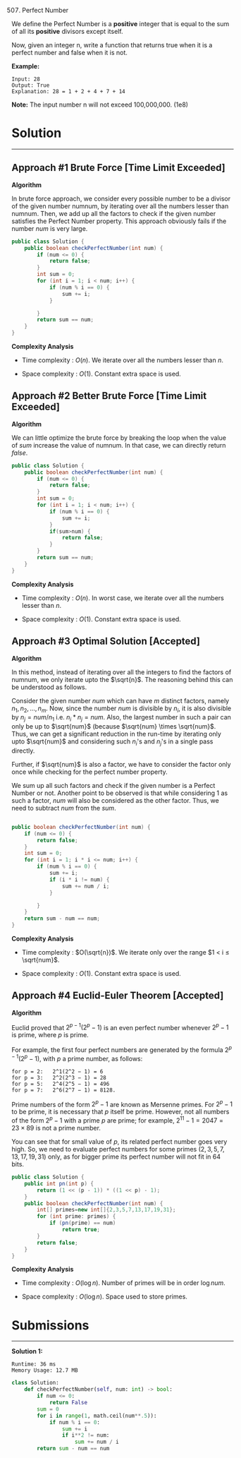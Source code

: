 507. Perfect Number

We define the Perfect Number is a **positive** integer that is equal to the sum of all its **positive** divisors except itself.

Now, given an integer n, write a function that returns true when it is a perfect number and false when it is not.

**Example:**
```
Input: 28
Output: True
Explanation: 28 = 1 + 2 + 4 + 7 + 14
```

**Note:** The input number n will not exceed 100,000,000. (1e8)

# Solution
---
## Approach #1 Brute Force [Time Limit Exceeded]
**Algorithm**

In brute force approach, we consider every possible number to be a divisor of the given number numnum, by iterating over all the numbers lesser than numnum. Then, we add up all the factors to check if the given number satisfies the Perfect Number property. This approach obviously fails if the number $num$ is very large.


```java
public class Solution {
    public boolean checkPerfectNumber(int num) {
        if (num <= 0) {
            return false;
        }
        int sum = 0;
        for (int i = 1; i < num; i++) {
            if (num % i == 0) {
                sum += i;
            }

        }
        return sum == num;
    }
}
```

**Complexity Analysis**

* Time complexity : $O(n)$. We iterate over all the numbers lesser than $n$.

* Space complexity : $O(1)$. Constant extra space is used.

## Approach #2 Better Brute Force [Time Limit Exceeded]
**Algorithm**

We can little optimize the brute force by breaking the loop when the value of $sum$ increase the value of numnum. In that case, we can directly return $false$.

```java
public class Solution {
    public boolean checkPerfectNumber(int num) {
        if (num <= 0) {
            return false;
        }
        int sum = 0;
        for (int i = 1; i < num; i++) {
            if (num % i == 0) {
                sum += i;
            }
            if(sum>num) {
                return false;
            }
        }
        return sum == num;
    }
}
```

**Complexity Analysis**

* Time complexity : $O(n)$. In worst case, we iterate over all the numbers lesser than $n$.

* Space complexity : $O(1)$. Constant extra space is used.

## Approach #3 Optimal Solution [Accepted]
**Algorithm**

In this method, instead of iterating over all the integers to find the factors of numnum, we only iterate upto the $\sqrt{n}$. The reasoning behind this can be understood as follows.

Consider the given number $num$ which can have $m$ distinct factors, namely $n_1, n_2,..., n_m$. Now, since the number $num$ is divisible by $n_i$, it is also divisible by $n_j=num/n_1$ i.e. $n_i*n_j=num$. Also, the largest number in such a pair can only be up to $\sqrt{num}$ (because $\sqrt{num} \times \sqrt{num}$. Thus, we can get a significant reduction in the run-time by iterating only upto $\sqrt{num}$ and considering such $n_i$'s and $n_j$'s in a single pass directly.

Further, if $\sqrt{num}$ is also a factor, we have to consider the factor only once while checking for the perfect number property.

We sum up all such factors and check if the given number is a Perfect Number or not. Another point to be observed is that while considering 1 as such a factor, $num$ will also be considered as the other factor. Thus, we need to subtract $num$ from the $sum$.

```java

public boolean checkPerfectNumber(int num) {
    if (num <= 0) {
        return false;
    }
    int sum = 0;
    for (int i = 1; i * i <= num; i++) {
        if (num % i == 0) {
            sum += i;
            if (i * i != num) {
                sum += num / i;
            }

        }
    }
    return sum - num == num;
}
```

**Complexity Analysis**

* Time complexity : $O(\sqrt{n})$. We iterate only over the range $1 < i ≤ \sqrt{num}$.

* Space complexity : $O(1)$. Constant extra space is used.

## Approach #4 Euclid-Euler Theorem [Accepted]
**Algorithm**

Euclid proved that $2^{p−1}(2^p − 1)$ is an even perfect number whenever $2^p − 1$ is prime, where $p$ is prime.

For example, the first four perfect numbers are generated by the formula $2^{p−1}(2^p − 1)$, with $p$ a prime number, as follows:

```
for p = 2:   2^1(2^2 − 1) = 6
for p = 3:   2^2(2^3 − 1) = 28
for p = 5:   2^4(2^5 − 1) = 496
for p = 7:   2^6(2^7 − 1) = 8128.
```

Prime numbers of the form $2^p − 1$ are known as Mersenne primes. For $2^p − 1$ to be prime, it is necessary that $p$ itself be prime. However, not all numbers of the form $2^p − 1$ with a prime $p$ are prime; for example, $2^{11} − 1 = 2047 = 23 × 89$ is not a prime number.

You can see that for small value of $p$, its related perfect number goes very high. So, we need to evaluate perfect numbers for some primes $(2, 3, 5, 7, 13, 17, 19, 31)$ only, as for bigger prime its perfect number will not fit in 64 bits.

```java
public class Solution {
    public int pn(int p) {
        return (1 << (p - 1)) * ((1 << p) - 1);
    }
    public boolean checkPerfectNumber(int num) {
        int[] primes=new int[]{2,3,5,7,13,17,19,31};
        for (int prime: primes) {
            if (pn(prime) == num)
                return true;
        }
        return false;
    }
}
```

**Complexity Analysis**

* Time complexity : $O(\log{n})$. Number of primes will be in order $\log{num}$.

* Space complexity : $O(\log{n})$. Space used to store primes.

# Submissions
---
**Solution 1:**
```
Runtime: 36 ms
Memory Usage: 12.7 MB
```
```python
class Solution:
    def checkPerfectNumber(self, num: int) -> bool:
        if num <= 0:
            return False
        sum = 0
        for i in range(1, math.ceil(num**.5)):
            if num % i == 0:
                sum += i
                if i**2 != num:
                    sum += num / i
        return sum - num == num
```